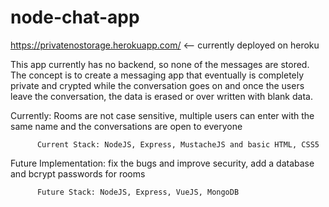 # node-chat-app

https://privatenostorage.herokuapp.com/ <-- currently deployed on heroku

This app currently has no backend, so none of the messages are stored.
The concept is to create a messaging app that eventually is completely private and crypted while the conversation goes on
and once the users leave the conversation, the data is erased or over written with blank data.

Currently: Rooms are not case sensitive, multiple users can enter with the same name and the conversations are open to everyone

          Current Stack: NodeJS, Express, MustacheJS and basic HTML, CSS5

Future Implementation: fix the bugs and improve security, add a database and bcrypt passwords for rooms

          Future Stack: NodeJS, Express, VueJS, MongoDB
